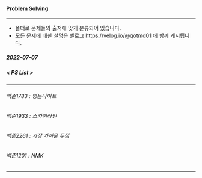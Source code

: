 
#### Problem Solving
------------------------------------------
* 폴더로 문제들의 출저에 맞게 분류되어 있습니다. 
* 모든 문제에 대한 설명은 벨로그 https://velog.io/@qotmd01 에 함께 게시됩니다. 

##### 2022-07-07
##### < PS List >
------------------------------------------
###### 백준1783 : 병든나이트
###### 백준1933 : 스카이라인
###### 백준2261 : 가장 가까운 두점
###### 백준1201 : NMK
------------------------------------------
